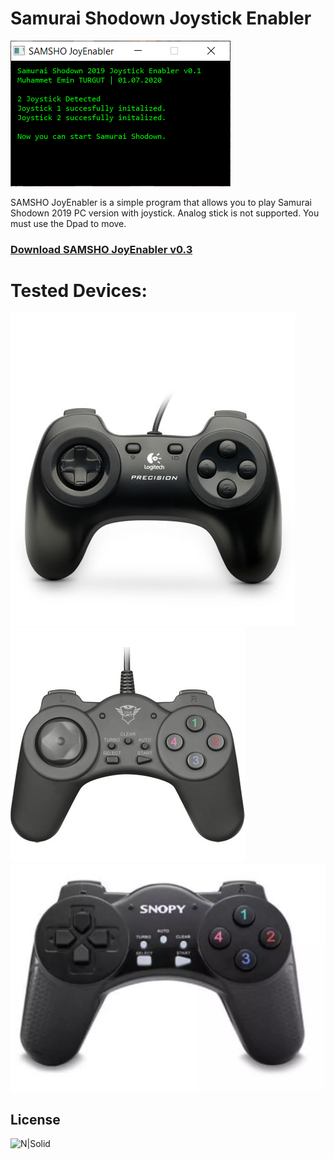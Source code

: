 # Samurai Shodown Joystick Enabler

![N|Solid](https://github.com/muhammeteminturgut/SamuraiShodownJoystickEnabler/blob/master/screenshot.png?raw=true)

SAMSHO JoyEnabler is a simple program that allows you to play Samurai Shodown 2019 PC version with joystick. Analog stick is not supported. 
You must use the Dpad to move.

### [Download SAMSHO JoyEnabler v0.3](https://github.com/muhammeteminturgut/SamuraiShodownJoystickEnabler/releases/download/v0.3/SamshoJoyEnabler.exe)

# Tested Devices:
![](https://github.com/muhammeteminturgut/SamuraiShodownJoystickEnabler/blob/master/joystick3.jpg?raw=true)
![](https://github.com/muhammeteminturgut/SamuraiShodownJoystickEnabler/blob/master/joystick2.jpg?raw=true)
![](https://github.com/muhammeteminturgut/SamuraiShodownJoystickEnabler/blob/master/joystick1.jpg?raw=true)

License
----
![N|Solid](https://www.gnu.org/graphics/gplv3-127x51.png)
